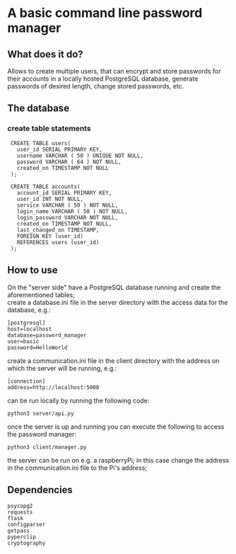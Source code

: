 # A basic command line password manager

## What does it do?
Allows to create multiple users, that can encrypt and store passwords for their accounts in a locally hosted PostgreSQL database, generate passwords of desired length, change stored passwords, etc.

## The database
### create table statements
```
 CREATE TABLE users(
   user_id SERIAL PRIMARY KEY,
   username VARCHAR ( 50 ) UNIQUE NOT NULL,
   password VARCHAR ( 64 ) NOT NULL,
   created_on TIMESTAMP NOT NULL
 );

 CREATE TABLE accounts(
   account_id SERIAL PRIMARY KEY,
   user_id INT NOT NULL,
   service VARCHAR ( 50 ) NOT NULL,
   login_name VARCHAR ( 50 ) NOT NULL,
   login_password VARCHAR NOT NULL,
   created_on TIMESTAMP NOT NULL,
   last_changed_on TIMESTAMP,
   FOREIGN KEY (user_id)
   REFERENCES users (user_id)
 );
 ```
## How to use
On the "server side" have a PostgreSQL database running and create the aforementioned tables;\
create a database.ini file in the server directory with the access data for the database, e.g.:
```
[postgresql]
host=localhost
database=password_manager
user=basic
password=HelloWorld
```
create a communication.ini file in the client directory with the address on which the server will be running, e.g.:
```
[connection]
address=http://localhost:5000
```
can be run locally by running the following code:
```
python3 server/api.py
```
once the server is up and running you can execute the following to access the password manager:
```
python3 client/manager.py
```  
the server can be run on e.g. a raspberryPi; in this case change the address in the communication.ini file to the Pi's address;

## Dependencies
```
psycopg2
requests
flask
configparser
getpass
pyperclip
cryptography
```
